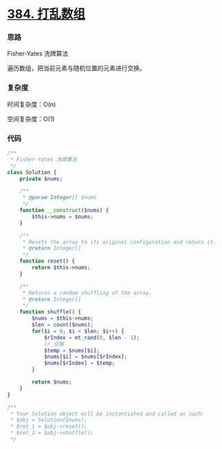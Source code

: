 # [384. 打乱数组](https://leetcode.cn/problems/shuffle-an-array/)

### 思路

Fisher-Yates 洗牌算法

遍历数组，把当前元素与随机位置的元素进行交换。

### 复杂度

时间复杂度：O(n)

空间复杂度：O(1)

### 代码

```php
/**
 * Fisher-Yates 洗牌算法
 */
class Solution {
    private $nums;

    /**
     * @param Integer[] $nums
     */
    function __construct($nums) {
        $this->nums = $nums;
    }

    /**
     * Resets the array to its original configuration and return it.
     * @return Integer[]
     */
    function reset() {
        return $this->nums;
    }

    /**
     * Returns a random shuffling of the array.
     * @return Integer[]
     */
    function shuffle() {
        $nums = $this->nums;
        $len = count($nums);
        for($i = 0; $i < $len; $i++) {
            $rIndex = mt_rand(0, $len - 1);
            // 交换
            $temp = $nums[$i];
            $nums[$i] = $nums[$rIndex];
            $nums[$rIndex] = $temp;
        }

        return $nums;
    }
}

/**
 * Your Solution object will be instantiated and called as such:
 * $obj = Solution($nums);
 * $ret_1 = $obj->reset();
 * $ret_2 = $obj->shuffle();
 */
```